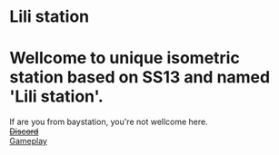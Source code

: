 # Lili station
<h1><b>Wellcome to unique isometric station based on SS13 and named 'Lili station'.</b></h2>
If are you from baystation, you're not wellcome here.</br>
<s><a href='https://discord.gg/ZZqSwK2'>Discord</a></s></br>
<a href='https://www.youtube.com/watch?v=GUxNxXW-l94'>Gameplay</a>

